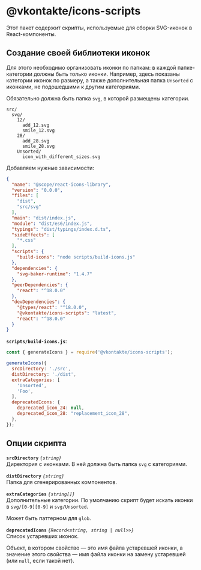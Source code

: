 # @vkontakte/icons-scripts

Этот пакет содержит скрипты, используемые для сборки SVG-иконок в React-компоненты.

## Создание своей библиотеки иконок

Для этого необходимо организовать иконки по папкам: в каждой папке-категории должны быть только иконки. Например, здесь показаны категории иконок по размеру, а также дополнительная папка `Unsorted` с иконками, не подошедшими к другим категориями.

Обязательно должна быть папка `svg`, в которой размещены категории.

```
src/
  svg/
    12/
      add_12.svg
      smile_12.svg
    28/
      add_28.svg
      smile_28.svg
    Unsorted/
      icon_with_different_sizes.svg
```

Добавляем нужные зависимости:

```json
{
  "name": "@scope/react-icons-library",
  "version": "0.0.0",
  "files": [
    "dist",
    "src/svg"
  ],
  "main": "dist/index.js",
  "module": "dist/es6/index.js",
  "typings": "dist/typings/index.d.ts",
  "sideEffects": [
    "*.css"
  ],
  "scripts": {
    "build-icons": "node scripts/build-icons.js"
  },
  "dependencies": {
    "svg-baker-runtime": "1.4.7"
  },
  "peerDependencies": {
    "react": "^18.0.0"
  },
  "devDependencies": {
    "@types/react": "^18.0.0",
    "@vkontakte/icons-scripts": "latest",
    "react": "^18.0.0"
  }
}
```

**`scripts/build-icons.js`**:

```js
const { generateIcons } = require('@vkontakte/icons-scripts');

generateIcons({
  srcDirectory: './src',
  distDirectory: './dist',
  extraCategories: [
    'Unsorted',
    'Foo',
  ],
  deprecatedIcons: {
    deprecated_icon_24: null,
    deprecated_icon_28: "replacement_icon_28",
  },
});
```

## Опции скрипта

**`srcDirectory`** _`{string}`_<br>
  Директория с иконками. В ней должна быть папка `svg` с категориями.

**`distDirectory`** _`{string}`_<br>
  Папка для сгенерированных компонентов.

**`extraCategories`** _`{string[]}`_<br>
  Дополнительные категории. По умолчанию скрипт будет искать иконки в `svg/[0-9][0-9]` и `svg/Unsorted`.

  Может быть паттерном для `glob`.

**`deprecatedIcons`** _`{Record<string, string | null>>}`_<br>
  Список устаревших иконок.
  
  Объект, в котором свойство — это имя файла устаревшей иконки, а значение этого свойства — имя файла иконки на замену устаревшей (или `null`, если такой нет).